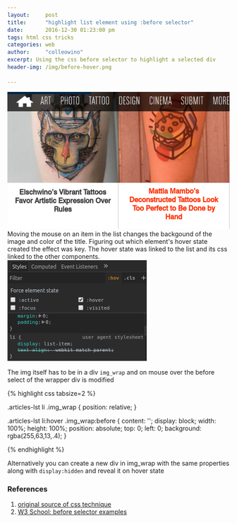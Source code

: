 ```yaml
---
layout:     post
title:      "highlight list element using :before selector"
date:       2016-12-30 01:23:00 pm
tags: html css tricks
categories: web
author:     "colleowino"
excerpt: Using the css before selector to highlight a selected div 
header-img: /img/before-hover.png

---
```

![before hover selector](/img/before-hover.png "on mouse hover the before selector adds orange highlight")
Moving the mouse on an item in the list changes the backgound of the image and color of the title. Figuring out which element's hover state created the effect was key.
The hover state was linked to the list and its css linked to the other components.
![toogle hover state](/img/toggle-list-state.png "toggling hover state through dev-tools")

The img itself has to be in a div `img_wrap` and on mouse over the before select of the wrapper div is modified

{% highlight css tabsize=2 %}

.articles-lst li .img_wrap {
    position: relative;
}

.articles-lst li:hover .img_wrap:before {
    content: '';
    display: block;
    width: 100%;
    height: 100%;
    position: absolute;
    top: 0;
    left: 0;
    background: rgba(255,63,13,.4);
}

{% endhighlight %}

Alternatively you can create a new div in img_wrap with the same properties along with `display:hidden` and reveal it on hover state

### References
1. [original source of css technique](http://illusion.scene360.com/art/98099/katie-shocrylas/)
2. [W3 School: before selector examples](http://www.w3schools.com/cssref/sel_before.asp)

